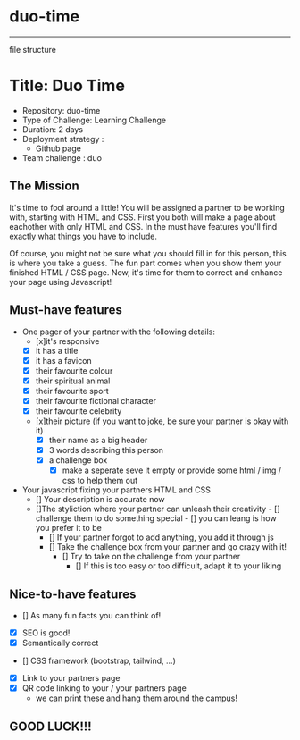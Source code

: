 # duo-time

---
file structure

# Title: Duo Time

- Repository: duo-time
- Type of Challenge: Learning Challenge
- Duration: 2 days
- Deployment strategy :
    - Github page
- Team challenge : duo


## The Mission
It's time to fool around a little! You will be assigned a partner to be working with, starting with HTML and CSS. First you both will make a page about eachother with only HTML and CSS. In the must have features you'll find exactly what things you have to include.

Of course, you might not be sure what you should fill in for this person, this is where you take a guess. The fun part comes when you show them your finished HTML / CSS page. Now, it's time for them to correct and enhance your page using Javascript!

## Must-have features
- One pager of your partner with the following details:
    - [x]it's responsive
    - [x] it has a title
    - [x] it has a favicon
    - [x] their favourite colour
    - [x] their spiritual animal
    - [x] their favourite sport
    - [x] their favourite fictional character
    - [x] their favourite celebrity
    - [x]their picture (if you want to joke, be sure your partner is okay with it)
      - [x] their name as a big header
      - [x] 3 words describing this person
      - [x] a challenge box
          - [x] make a seperate seve it empty or provide some html / img / css to help them out

- Your javascript fixing your partners HTML and CSS
    - [] Your description is accurate now
    - []The styliction where your partner can unleash their creativity
          - [] challenge them to do something special
            - [] you can leang is how you prefer it to be
      - [] If your partner forgot to add anything, you add it through js
      - [] Take the challenge box from your partner and go crazy with it!
        - [] Try to take on the challenge from your partner
          - [] If this is too easy or too difficult, adapt it to your liking

## Nice-to-have features
- [] As many fun facts you can think of!
- [x] SEO is good!
- [x] Semantically correct
- [] CSS framework (bootstrap, tailwind, ...)
- [x] Link to your partners page
- [x] QR code linking to your / your partners page
    - we can print these and hang them around the campus!

## GOOD LUCK!!!